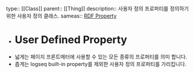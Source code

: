 type:: [[Class]]
parent:: [[Thing]]
description:: 사용자 정의 프로퍼티를 정의하기 위한 사용자 정의 클래스.
sameas:: [RDF Property](https://www.w3.org/1999/02/22-rdf-syntax-ns#Property)

- # User Defined Property
- 넓게는 페이지 프론트메터에 사용할 수 있는 모든 종류의 프로퍼티를 의미 합니다.
- 좁게는 logseq built-in property를 제외한 사용자 정의 프로퍼티를 가리킵니다.